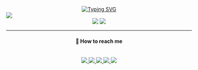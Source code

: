 <div align="center">
  <a href="https://git.io/typing-svg"><img src="https://readme-typing-svg.demolab.com?font=Fira+Code&pause=1000&width=435&lines=My+name+is+RAHERINOTOAVINA+Safidy.;I'm+a+developer+from+Madagascar 🇲🇬." alt="Typing SVG" /></a>
</div>

<div align="left">  
  <img 
    src="https://github-readme-activity-graph.vercel.app/graph?username=raherinotoavina&area=true&theme=react-dark&hide_title=true&hide_border=true&radius=0"
    />
</div>
<div align="center">
  <img src="https://github-readme-stats-eight-phi-66.vercel.app/api?username=raherinotoavina&theme=react&show_icons=true&hide_border=true&border_radius=0&hide_title=true&include_all_commits=true"/>
  <img src="https://github-readme-stats-eight-phi-66.vercel.app/api/top-langs/?username=raherinotoavina&layout=compact&border_radius=0&theme=react&hide_border=true" />
</div>

---
<h4 align="center">📮 How to reach me</h4>
<br/>
<div align="center">
  <a href="https://www.linkedin.com/in/safidy-mariel-raherinotoavina-659612262/">
    <img src="https://img.shields.io/badge/linkedin-%230A66C2?style=plastic&logo=linkedin&logoColor=white"/>
  </a>
  <a href="#">
    <img src="https://img.shields.io/badge/web-portfolio-%232185D0?style=plastic&logo=codeberg&logoColor=white"/>
  </a>
  <a href="https://www.codewars.com/users/ramasama">
    <img src="https://img.shields.io/badge/codewars-darkred?style=plastic&logo=codewars"/>
  </a>
  <a href="https://www.codingame.com/profile/06943dbc0adef2805260cd186b19aa6e2450384">
    <img src="https://img.shields.io/badge/codingame-black?style=plastic&logo=codingame&logoColor=white&label=%20"/>
  </a>
  <a href="https://www.hackerrank.com/profile/raherinotoavina1">
    <img src="https://img.shields.io/badge/hackerrank-%2300EA64?style=plastic&logo=hackerrank&logoColor=white"/>
  </a>
</div>
